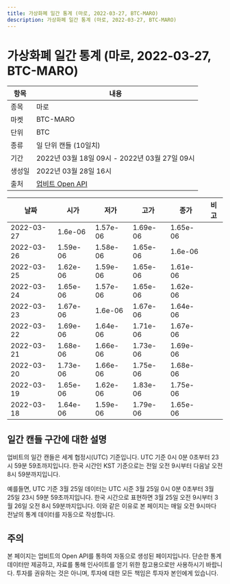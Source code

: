 ```yaml
---
title: 가상화폐 일간 통계 (마로, 2022-03-27, BTC-MARO)
description: 가상화폐 일간 통계 (마로, 2022-03-27, BTC-MARO)
---
```



가상화폐 일간 통계 (마로, 2022-03-27, BTC-MARO)
===

|항목|내용|
|--|--|
|종목|마로|
|마켓|BTC-MARO|
|단위|BTC|
|종류|일 단위 캔들 (10일치)|
|기간|2022년 03월 18일 09시 - 2022년 03월 27일 09시|
|생성일|2022년 03월 28일 16시|
|출처|[업비트 Open API](https://docs.upbit.com)|


|날짜|시가|저가|고가|종가|비고|
|--|--|--|--|--|--|
|2022-03-27|1.6e-06|1.57e-06|1.69e-06|1.65e-06|    |
|2022-03-26|1.59e-06|1.58e-06|1.65e-06|1.6e-06|    |
|2022-03-25|1.62e-06|1.59e-06|1.65e-06|1.61e-06|    |
|2022-03-24|1.65e-06|1.57e-06|1.65e-06|1.62e-06|    |
|2022-03-23|1.67e-06|1.6e-06|1.67e-06|1.64e-06|    |
|2022-03-22|1.69e-06|1.64e-06|1.71e-06|1.67e-06|    |
|2022-03-21|1.68e-06|1.66e-06|1.73e-06|1.69e-06|    |
|2022-03-20|1.73e-06|1.66e-06|1.75e-06|1.68e-06|    |
|2022-03-19|1.65e-06|1.62e-06|1.83e-06|1.75e-06|    |
|2022-03-18|1.64e-06|1.59e-06|1.79e-06|1.65e-06|    |


일간 캔들 구간에 대한 설명
---


업비트의 일간 캔들은 세계 협정시(UTC) 기준입니다. 
UTC 기준 0시 0분 0초부터 23시 59분 59초까지입니다. 
한국 시간인 KST 기준으로는 전일 오전 9시부터 다음날 오전 8시 59분까지입니다. 


예를들면, UTC 기준 3월 25일 데이터는 UTC 시준 3월 25일 0시 0분 0초부터 3월 25일 23시 59분 59초까지입니다. 
한국 시간으로 표현하면 3월 25일 오전 9시부터 3월 26일 오전 8시 59분까지입니다. 
이와 같은 이유로 본 페이지는 매일 오전 9시마다 전날의 통계 데이터를 자동으로 작성합니다. 


주의
---


본 페이지는 업비트의 Open API를 통하여 자동으로 생성된 페이지입니다. 
단순한 통계 데이터만 제공하고, 자료를 통해 인사이트를 얻기 위한 참고용으로만 사용하시기 바랍니다. 
투자를 권유하는 것은 아니며, 투자에 대한 모든 책임은 투자자 본인에게 있습니다. 
